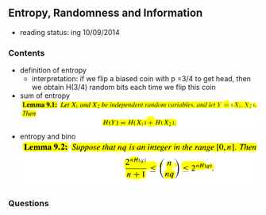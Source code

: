 ## Entropy, Randomness and Information

- reading status: ing 10/09/2014


### Contents
- definition of entropy
    - interpretation: if we flip a biased coin with p =3/4 to get head, then we obtain H(3/4) random bits each time we flip this coin
- sum of entropy
    <div style="text-align:center" markdown="1">
        <img src="./figs/chap9_entropySum.PNG" width="700px" />
    </div>
- entropy and bino
    <div style="text-align:center" markdown="1">
        <img src="./figs/chap9_entropyAndBino.PNG" width="550px" />
    </div>

### Questions
